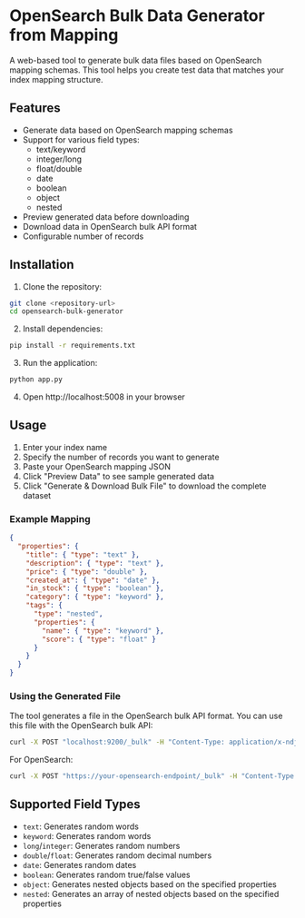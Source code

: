 # OpenSearch Bulk Data Generator from Mapping

A web-based tool to generate bulk data files based on OpenSearch mapping schemas. This tool helps you create test data that matches your index mapping structure.

## Features

- Generate data based on OpenSearch mapping schemas
- Support for various field types:
  - text/keyword
  - integer/long
  - float/double
  - date
  - boolean
  - object
  - nested
- Preview generated data before downloading
- Download data in OpenSearch bulk API format
- Configurable number of records

## Installation

1. Clone the repository:
```bash
git clone <repository-url>
cd opensearch-bulk-generator
```

2. Install dependencies:
```bash
pip install -r requirements.txt
```

3. Run the application:
```bash
python app.py
```

4. Open http://localhost:5008 in your browser

## Usage

1. Enter your index name
2. Specify the number of records you want to generate
3. Paste your OpenSearch mapping JSON
4. Click "Preview Data" to see sample generated data
5. Click "Generate & Download Bulk File" to download the complete dataset

### Example Mapping

```json
{
  "properties": {
    "title": { "type": "text" },
    "description": { "type": "text" },
    "price": { "type": "double" },
    "created_at": { "type": "date" },
    "in_stock": { "type": "boolean" },
    "category": { "type": "keyword" },
    "tags": {
      "type": "nested",
      "properties": {
        "name": { "type": "keyword" },
        "score": { "type": "float" }
      }
    }
  }
}
```

### Using the Generated File

The tool generates a file in the OpenSearch bulk API format. You can use this file with the OpenSearch bulk API:

```bash
curl -X POST "localhost:9200/_bulk" -H "Content-Type: application/x-ndjson" --data-binary "@bulk_data_file.json"
```

For OpenSearch:
```bash
curl -X POST "https://your-opensearch-endpoint/_bulk" -H "Content-Type: application/x-ndjson" --data-binary "@bulk_data_file.json" -u "username:password"
```

## Supported Field Types

- `text`: Generates random words
- `keyword`: Generates random words
- `long`/`integer`: Generates random numbers
- `double`/`float`: Generates random decimal numbers
- `date`: Generates random dates
- `boolean`: Generates random true/false values
- `object`: Generates nested objects based on the specified properties
- `nested`: Generates an array of nested objects based on the specified properties
